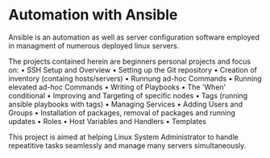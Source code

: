 ﻿# Automation with Ansible

Ansible is an automation as well as server configuration software employed in managment of numerous deployed linux servers.

The projects contained herein are beginners personal projects and focus on: 
    • 	SSH Setup and Overview
    • 	Setting up the Git repository
    • 	Creation of inventory (containg hosts/servers)
    • 	Runnung ad-hoc Commands
    • 	Running elevated ad-hoc Commands
    • 	Writing of Playbooks
    • 	The 'When' conditional
    • 	Improving and Targeting of specific nodes
    • 	Tags (running ansible playbooks with tags)
    • 	Managing Services
    • 	Adding Users and Groups
    • 	Installation of packages, removal of packages and running updates 
    • 	Roles
    • 	Host Variables and Handlers
    • 	Templates

This project is aimed at helping Linux System Administrator to handle repeatitive tasks seamlessly and manage many servers simultaneously.   
